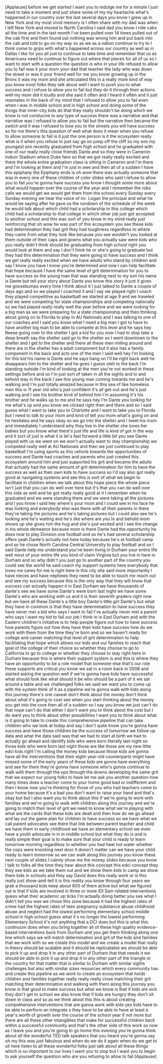 
[Applause]
before we get started I want you to
indulge me for a minute
I just need to take a moment and just
share some of my my heartache what&#39;s
happened in our country over the last
several days you know I grew up in New
York and my most vivid memory is I often
share with my dad was when I left New
York and moved to North Carolina I said
dad you know I ride cabs all the time
and in the last month I&#39;ve been pulled
over 14 times pulled out of the cab
first and then found out nothing was
wrong him and put back into the cab and
told to go on my way so as we as a
nation continue to try to I think come
to grips with what&#39;s happened across our
country as well as in Dallas I like for
you all just to continue to take time
and remember that us as Americans need
to continue to figure out where that
pieces for all of us so I want to start
with a question the question is who in
your life refused to allow you to fail
was it your mom your dad that teacher
the lady who was down the street or was
it your friend well for me you know
growing up in the Bronx it was my mom
and she articulated this in a really mom
kind of way you know most folks they
talk about well I want to push you to
what success and I refuse to allow you
to fail but they do it through their
actions well my mom did it loudly and
she said it often and I heard it often
and it just resonates in the back of my
mind that I refused to allow you to fail
even when I was in middle school and in
high school and doing some of the things
that inner-city kids do that they really
shouldn&#39;t be doing which we know is not
conducive to any type of success there
was a narrative and that narrative was I
refused to allow you to fail but the
narrative then became the switch and it
was I refused to lose you to the streets
you will have success so for me there&#39;s
this question of
well what does it mean when you refuse
to allow someone to fail is it just the
one person is it the ecosystem really
what is it when you refuse to just say
go on jump off the cliff
so my son my youngest son recently
graduated from high school and he
graduated with one of our really really
close friends Dante and so they were in
Cameron Indoor Stadium where Duke fans
so that we got really really excited and
there the whole entire graduation class
is sitting in Cameron and I&#39;m there and
I&#39;m looking at them and I&#39;m just in awe
and then all of a sudden I have this
epiphany the Epiphany ends is oh wow
there was actually someone that was in
every one of these children of color
slides who said I refuse to allow you to
fail you&#39;re gonna have success you know
I thought some more about what would
happen over the course of the year and I
remember the robo calls we would get we
would get them from the school every
Sunday every Sunday evening we hear the
voice of mr. Logan the principal and
what he would be saying after he gave us
the rundown of the schedule of the week
he would talk about which child had a
scholarship to this college which child
had a scholarship to that college in
which other job just got accepted to
another school and this was sort of you
know in my mind really just reinforcing
that oh wow he was part of this
ecosystem you see these kids had
determination they had grit they had
toughness regardless to where they came
from what they look like because you see
wouldn&#39;t you looked at them outside of
their caps and gowns what you actually
saw were kids who you really didn&#39;t
think should be graduating from high
school right you would look at them and
say I don&#39;t think he or she&#39;s going to
graduate but they had this determination
that they were going to have success and
I think we get really really excited
when we have adults who stand by
children and say I know you have
I know you&#39;re determined and now I can
help facilitate that hope because I have
the same level of grit determination for
you to have success so the young man
that was standing next to my son his
name is Dante but tell your story about
Dante you know this story it just it
gives me goosebumps every time I think
about it I just talked to Dante a couple
of days ago and so we played I coached
it and I say we played right I coach
they played competitive au basketball we
started at age 9 and we traveled and we
were competing for state championships
and competing nationally so we had
played really really well the year
before and we were looking for a big man
as we were preparing for a state
championship and then thinking about
going on to Florida to play in AU
Nationals and I was talking to one of
our coaches and I said you know what I
need a big man I got to have to have
another big man to be able to compete at
this level and he says hey Reese going
over to the shelter I got a kid for you
now I had to stop take a deep breath say
the shelter said go to the shelter so I
went downtown to the shelter and I get
to the shelter and there all these men
milling around and there are in the
shelter has a adult component but it
also has a family component in the back
and acts one of the men I said well hey
I&#39;m looking for this kid his name is
Dante and he says hang on I&#39;ll be right
back well he disappears him to the
shelter and he goes I guess
oleh to the back I&#39;m standing outside
I&#39;m kind of looking at the men you&#39;re
not worked in these settings before and
so I&#39;m just sort of taken in all the
sights and lo and behold way in the back
I see this young man coming towards me
and he&#39;s walking and I&#39;m just totally
amazed because in this sea of like
homeless men this is 11 year old who&#39;s
just confident it&#39;s all get-out and he&#39;s
just walking and I see his brother kind
of behind him I&#39;m assuming it&#39;s his
brother and he walks up to me and he
says hey I&#39;m Dante you looking for me
what&#39;s up and you know we clicked right
then and there and so I said guess what
I want to take you to Charlotte and I
want to take you to Florida but I need
to talk to your mom and kind of tell you
mom what&#39;s going on and he hesitates
and he says okay so we go into the
shelter and I meet his mom and
immediately I understand why they live
in the shelter she loves her babies but
you know what there&#39;s just life and life
is kind of got in the way and it sort of
just is what it is let&#39;s fast forward a
little bit
you see Dante played with us we went on
we won&#39;t actually want to stay
championship we competed really well at
AU Nationals and then we just continued
to play basketball I&#39;m using sports as
this vehicle towards the opportunities
of success and Dante had coaches and
parents who just created this ecosystem
around him and just supported his grit
and became the adults that actually had
the same amount of grit determination
for him to have the success as well as
their own kids to have success
so I&#39;d say also got really good at
navigating systems and see this is sort
of what we begin to facilitate in
children when we talk about this hope
piece the whole piece isn&#39;t just that
you can do well over here but it&#39;s that
you can do well over this side as well
and he got really really good at it I
remember when he graduated and we were
standing there and we were taking all
the pictures and I you know I said hey
where&#39;s your mom and I could see in his
face he was looking and everybody else
was there with all their parents in
there they&#39;re taking the pictures and
he&#39;s taking pictures but I could also
see he&#39;s looking and he&#39;s waiting and
he&#39;s like where are you lo and behold
mom shows up she gives him the hug and
she&#39;s just excited and I see the change
in his whole demeanor because mom is
there Dante had the opportunity he does
now to play Division one football and so
he&#39;s had several scholarship offers yeah
Dante&#39;s actually not here today because
he&#39;s at football camp and so he chose
North Carolina Central University to
play football and so I said Dante help
me understand you&#39;ve been living in
Durham your entire life well most of
your entire life you kind of claim
Virginia but you live in here in Durham
and so why didn&#39;t you just go to another
part of the country you could see the
world he said coach my support systems
here everybody that loves me cares for
me is right here in this city she said
more importantly I have nieces and have
nephews they need to be able to touch me
reach out and see my success because
this is the only way that they will know
that success can actually happen it in
East Durham we have thousands of dante&#39;s
see we have some Dante&#39;s were born last
night we have some Dante&#39;s who are
working with us and it is their seventh
graders right now but we have all these
Dante&#39;s a little boy Dante&#39;s little girl
Dante&#39;s but what they have in common is
that they have determination to have
success they have never met a kid who
says I want to fail I&#39;ve actually never
met a parent who says I want my kid to
fail our job I think in in East Durham
and with the Eastern children&#39;s
initiative is to help people figure out
how to have success how parents figure
out how they have their kids have
success how do we work with them from
the time they&#39;re born and so we haven&#39;t
ready for college and career matching
that level of grit determination to help
facilitating that hope which allows our
kids and our families to reach that goal
of the college of their choice so
whether they choose to go to California
to go to college or whether they choose
to stay right here in Durham because
this is where their support system is
and this is where they have an
opportunity to be a role model that
someone else that&#39;s our role these
supports are critical you know we sat in
a room back in 2008 and started asking
the question well if we&#39;re gonna have
kids have successful what should look
like what should it be who should be a
part of it we sat around a table and we
challenged folks we said we want you to
come up with the system think of it as a
pipeline we&#39;re gonna walk with kids
along this journey there&#39;s one caveat
don&#39;t think about the money don&#39;t think
about what it&#39;s going to cost see when
you start thinking about the money you
get into the core then all of a sudden
so I say you know we just can&#39;t do that
nope can&#39;t do that either
I don&#39;t want you to think about the cost
but I do want you to think about other
possibilities I want you to think about
what is it going to take to create this
comprehensive pipeline that can take
children who we look at today and say I
don&#39;t quite know you&#39;re gonna have
success and have those children be the
success of tomorrow we follow up data
and what the data said was that we had
to start at birth we had to actually go
ahead and identify kids who were born
literally last night so those kids who
were born last night those are like
those are my new little edci kids right
I&#39;m calling the money kids because those
kids are gonna have all the
interventions that their eight-year-old
counterparts might have missed some of
the early years of these kids are gonna
have everything and see for them they&#39;re
gonna have someone who&#39;s gonna continue
to walk with them through the ups
through the downs developing the same
grit that we expect our young folks to
have let me ask you another question how
many times does a teacher come to your
home good bad or indifferent and then I
know now you&#39;re thinking for those of
you who had teachers come to your home
because it&#39;s a bad you don&#39;t want to
raise your hand and that&#39;s okay but but
I also want you to think about this if
we&#39;re going to work with families and
we&#39;re going to walk with children along
this journey and we&#39;re going to match
their level of grit we need to know what
we&#39;re playing with what are the cards
that these kids are dealt and then how
do we go ahead and lay out the game plan
for children to have success so we have
what we call parent advocates see there
that link between parent teacher and
child we have them in early childhood we
have an elementary school we even have a
youth advocate in in in middle school
but what they do is and is really simple
their goal is to make sure that your
child is ready to learn tomorrow morning
regardless to whether you had heat hot
water whether the cops were knocking
next door
it doesn&#39;t matter can we have your child
ready to learn tomorrow so we can walk
along this journey
you know these next couple of slides I
calmly show me the money slides because
you know I talk to folks all the time
they hear about this concept this edci
concept they they see kids as we take
them out and we show them kids in camp
we show them kids in schools and they
say David does this really work or is
this really just show-and-tell
it is this reality you know through four
years we grab a thousand kids keep about
600 of them active but what we figured
out is that if kids are involved in
three or more IDI Sam related
interventions guess what their academic
up ticks I&#39;m actually doing better you
see what I didn&#39;t tell you was we chose
this zone because it had the highest
rates of crime had the highest rates of
teen pregnancy substance abuse childhood
abuse and neglect had the lowest
performing elementary school middle
school in high school guess what it&#39;s no
longer the lowest performing Elementary
School it&#39;s not anything that a DCI does
but this is what this continuum does
when you bring together all of these
high quality evidence-based
interventions back from Durham and you
get them thinking along one line which
says we will match determination and
grit of the kids and families that we
work with so we create this model and we
create a model that really in theory
should be scalable and it should be
replicatable we should be able to pick
it up and drop it in any other part of
Durham that that needs it we should be
able to pick it up and drop it in any
other part of the triangle or the
country for that matter that is similar
to Durham with similar sights challenges
but also with similar sizes resources
which every community has and create
this pipeline as we work to create an
ecosystem that holds children and
families together really really really
close matching their grit matching their
determination and walking with them
along this journey you know is that good
to make success but what we know is that
if kids are sick they don&#39;t get to
school we also know that if kids are
hungry they don&#39;t sit down in class and
so as we think about this this is about
creating comprehensive interventions
that are gonna work with kids yes kids
have to be able to perform an integrate
s they have to be able to have at least
a year&#39;s worth of growth over the course
of the school year if not more but there
are all these other intangibles that
make for successful children back within
a successful community and that&#39;s the
other side of this work so now as I
leave you and you&#39;re going to go home
this evening you&#39;re gonna think about
all the wonderful TED talk speakers that
you heard you&#39;re gonna say oh my this
was just fabulous and when do we do it
again when do we get to sit here listen
to all these wonderful folks just talk
about all these things which is so
important to our lives I want you to
stop but I want you to begin to ask
yourself the question who are you
refusing to allow to fail
[Applause]
